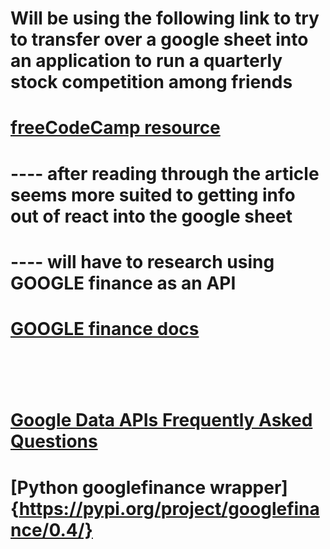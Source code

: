 # Will be using the following link to try to transfer over a google sheet into an application to run a quarterly stock competition among friends
# [freeCodeCamp resource](https://www.freecodecamp.org/news/react-and-googlesheets/)
# ---- after reading through the article seems more suited to getting info out of react into the google sheet
# ---- will have to research using GOOGLE finance as an API
# [GOOGLE finance docs](https://support.google.com/docs/answer/3093281?hl=en)
# <br />
# [Google Data APIs Frequently Asked Questions](https://developers.google.com/sites/faq_gdata)
# [Python googlefinance wrapper]{https://pypi.org/project/googlefinance/0.4/}

